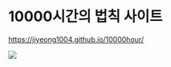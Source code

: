 # 10000시간의 법칙 사이트

https://jiyeong1004.github.io/10000hour/

<a href="https://www.inflearn.com/course/1%EB%A7%8C%EC%8B%9C%EA%B0%84-%EC%9B%B9%ED%8E%98%EC%9D%B4%EC%A7%80-%EC%A0%9C%EC%9E%91/dashboard"><img src="https://img.shields.io/badge/inflearn-53FF4C?style=for-the-badge"></a>

